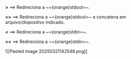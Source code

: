 
**>** ==> Redireciona a ~={orange}stdout=~.

**>>** ==> Redireciona a ~={orange}stdout=~ e concatena em arquivo/dispositivo indicado.

**<** ==> Redireciona a ~={orange}stdin=~.

**<<** ==> Redireciona a ~={orange}stdin=~.

![[Pasted image 20250321142548.png]]

